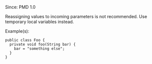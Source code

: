 Since: PMD 1.0

Reassigning values to incoming parameters is not recommended.  Use temporary local variables instead.

Example(s):
```
public class Foo {
  private void foo(String bar) {
    bar = "something else";
  }
}
```
